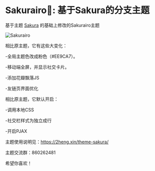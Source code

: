 ﻿Sakurairo🌸: 基于Sakura的分支主题
===

基于主题 [Sakura](https://github.com/mashirozx/Sakura) 的基础上修改的Sakurairo主题

![Sakurairo](https://asuhe.jp/wp-content/uploads/2020/03/screenshot.jpg)

相比原主题，它有这些大变化：

-全局主题色改成粉色（#EE9CA7）。

-移动端全屏，并显示社交卡片。

-添加花瓣飘落JS

-友链页界面优化

相比原主题，它默认开启：

-调用本地CSS

-社交栏样式为独立成行

-开启PJAX

主题使用说明见：<https://2heng.xin/theme-sakura/>

主题交流群：860262481

希望你喜欢！

